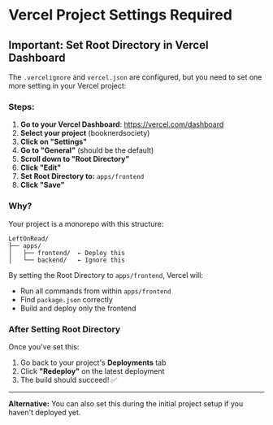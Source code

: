 # Vercel Project Settings Required

## Important: Set Root Directory in Vercel Dashboard

The `.vercelignore` and `vercel.json` are configured, but you need to set one more setting in your Vercel project:

### Steps:

1. **Go to your Vercel Dashboard**: https://vercel.com/dashboard
2. **Select your project** (booknerdsociety)
3. **Click on "Settings"**
4. **Go to "General"** (should be the default)
5. **Scroll down to "Root Directory"**
6. **Click "Edit"**
7. **Set Root Directory to:** `apps/frontend`
8. **Click "Save"**

### Why?

Your project is a monorepo with this structure:
```
LeftOnRead/
├── apps/
│   ├── frontend/  ← Deploy this
│   └── backend/   ← Ignore this
```

By setting the Root Directory to `apps/frontend`, Vercel will:
- Run all commands from within `apps/frontend`
- Find `package.json` correctly
- Build and deploy only the frontend

### After Setting Root Directory

Once you've set this:
1. Go back to your project's **Deployments** tab
2. Click **"Redeploy"** on the latest deployment
3. The build should succeed! ✅

---

**Alternative:** You can also set this during the initial project setup if you haven't deployed yet.

